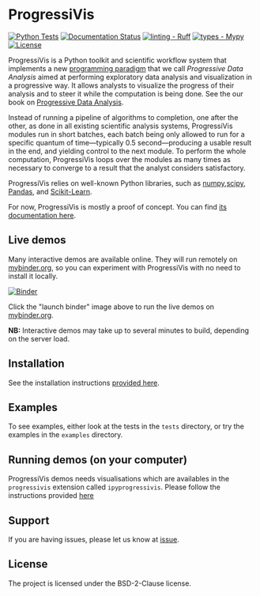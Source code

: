 # ProgressiVis

[![Python Tests](https://github.com/progressivis/progressivis/actions/workflows/python.yml/badge.svg?branch=master&event=push)](https://github.com/progressivis/progressivis/actions/workflows/python.yml)
[![Documentation Status](https://readthedocs.org/projects/progressivis/badge/?version=latest)](https://progressivis.readthedocs.io/en/latest/?badge=latest)
[![linting - Ruff](https://img.shields.io/endpoint?url=https://raw.githubusercontent.com/astral-sh/ruff/main/assets/badge/v2.json)](https://github.com/astral-sh/ruff)
[![types - Mypy](https://img.shields.io/badge/types-Mypy-blue.svg)](https://github.com/python/mypy)
[![License](https://img.shields.io/badge/License-BSD_2--Clause-orange.svg)](https://opensource.org/licenses/BSD-2-Clause)

ProgressiVis is a Python toolkit and scientific workflow system that implements a new [programming paradigm](https://en.wikipedia.org/wiki/Programming_paradigm) that we call _Progressive Data Analysis_ aimed at performing exploratory data analysis and visualization in a progressive way.  It allows analysts to visualize the progress of their analysis and to steer it while the computation is being done. See the our book on [Progressive Data Analysis](https://www.aviz.fr/Progressive/PDABook).

Instead of running a pipeline of algorithms to completion, one after the other, as done in all existing scientific analysis systems, ProgressiVis modules run in short batches, each batch being only allowed to run for a specific quantum of time&mdash;typically 0.5 second&mdash;producing a usable result in the end, and yielding control to the next module.  To perform the whole computation, ProgressiVis loops over the modules as many times as necessary to converge to a result that the analyst considers satisfactory.

ProgressiVis relies on well-known Python libraries, such as
[numpy](http://www.numpy.org/),[scipy](http://www.scipy.org/),
[Pandas](http://pandas.pydata.org/),
and
[Scikit-Learn](http://scikit-learn.org/).

For now, ProgressiVis is mostly a proof of concept. You can find [its documentation here](https://progressivis.readthedocs.io/en/latest/).

## Live demos

Many interactive demos are available online. They will run remotely on [mybinder.org](https://mybinder.org/), so you can experiment with ProgressiVis with no need to install it locally.

[![Binder](https://mybinder.org/badge_logo.svg)](https://mybinder.org/v2/gh/progressivis/progressivis.git/stable?filepath=demos)

Click the "launch binder" image above to run the live demos on [mybinder.org](https://mybinder.org/).

**NB:** Interactive demos may take up to several minutes to build, depending on the server load.

## Installation

See the installation instructions [provided here](https://progressivis.readthedocs.io/en/latest/install.html).

## Examples

To see examples, either look at the tests in the `tests` directory, or
try the examples in the `examples` directory.

## Running demos (on your computer)

ProgressiVis demos needs visualisations which are availables in the `progressivis` extension called `ipyprogressivis`. Please follow the instructions provided [here](https://github.com/progressivis/ipyprogressivis)


## Support

If you are having issues, please let us know at [issue](https://github.com/progressivis/progressivis/issues).


## License

The project is licensed under the BSD-2-Clause license.

